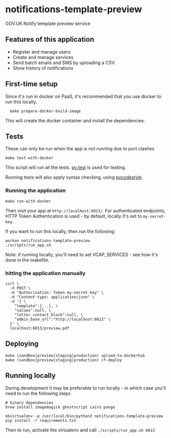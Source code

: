 # notifications-template-preview

GOV.UK Notify template preview service

## Features of this application

 - Register and manage users
 - Create and manage services
 - Send batch emails and SMS by uploading a CSV
 - Show history of notifications

## First-time setup

Since it's run in docker on PaaS, it's recommended that you use docker to run this locally.

```shell
  make prepare-docker-build-image
```

This will create the docker container and install the dependencies.

## Tests

These can only be run when the app is not running due to port clashes

```shell
make test-with-docker
```

This script will run all the tests. [py.test](http://pytest.org/latest/) is used for testing.

Running tests will also apply syntax checking, using [pycodestyle](https://pypi.python.org/pypi/pycodestyle).


### Running the application


```shell
make run-with-docker
```


Then visit your app at `http://localhost:6013/`. For authenticated endpoints, HTTP Token Authentication is used - by default, locally it's set to `my-secret-key`.

If you want to run this locally, then run the following:

```shell
workon notifications-template-preview
./scripts/run_app.sh
```

Note: if running locally, you'll need to set VCAP_SERVICES - see how it's done in the makefile.

### hitting the application manually
```shell
curl \
  -X POST \
  -H "Authorization: Token my-secret-key" \
  -H "Content-type: application/json" \
  -d '{ \
    "template":{...}, \
    "values":null, \
    "letter_contact_block":null, \
    "admin_base_url":"http://localhost:6012" \
  }' \
  localhost:6013/preview.pdf
```

## Deploying

```shell
make (sandbox|preview|staging|production) upload-to-dockerhub
make (sandbox|preview|staging|production) cf-deploy
```

## Running locally

During development it may be preferable to run locally - in which case you'll need to run the following steps

```shell
# binary dependencies
brew install imagemagick ghostscript cairo pango

mkvirtualenv -p /usr/local/bin/python3 notifications-template-preview
pip install -r requirements.txt
```

Then to run, activate the virtualenv and call `./scripts/run_app.sh 6013`
